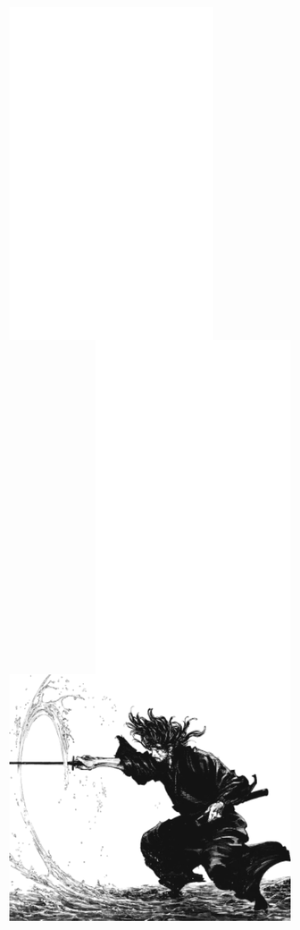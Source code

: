 
<a href="https://github.com/niccolo-fato" target="_blank"> <img align="left" width="365" src="metrics.svg"> </a>
<a href="https://anilist.co/user/Nick666/" target="_blank"> <img align="right" width="350" src="metrics.personal.anilist.svg" alt="cplusplus" /> </a>
<a><img align="center" width="1000" src="./photos/musashi_miyamoto___vagabond___panel_render__by_hazeelart_ddw8ziv-fullview_preview_rev_1.png"></a>



